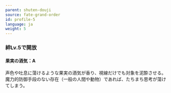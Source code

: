 ```yaml
---
parent: shuten-douji
source: fate-grand-order
id: profile-5
language: ja
weight: 5
---
```


### 絆Lv.5で開放

#### 果実の酒気：A

声色や吐息に蕩けるような果実の酒気が香り、視線だけでも対象を泥酔させる。
魔力的防御手段のない存在（一般の人間や動物）であれば、たちまち思考が蕩けてしまう。

